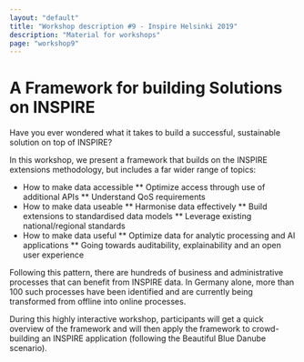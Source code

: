 ```yaml
---
layout: "default"
title: "Workshop description #9 - Inspire Helsinki 2019"
description: "Material for workshops"
page: "workshop9"
---
```


# A Framework for building Solutions on INSPIRE

Have you ever wondered what it takes to build a successful, sustainable solution on top of INSPIRE? 

In this workshop, we present a framework that builds on the INSPIRE extensions methodology, but includes a far wider range of topics:

* How to make data accessible
** Optimize access through use of additional APIs
** Understand QoS requirements
* How to make data useable
** Harmonise data effectively
** Build extensions to standardised data models
** Leverage existing national/regional standards
* How to make data useful
** Optimize data for analytic processing and AI applications
** Going towards auditability, explainability and an open user experience

Following this pattern, there are hundreds of business and administrative processes that can benefit from INSPIRE data. In Germany alone, more than 100 such processes have been identified and are currently being transformed from offline into online processes.

During this highly interactive workshop, participants will get a quick overview of the framework and will then apply the framework to crowd-building an INSPIRE application (following the Beautiful Blue Danube scenario).
